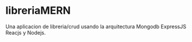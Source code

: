 # libreriaMERN
Una aplicacion de libreria/crud usando la arquitectura Mongodb ExpressJS Reacjs y Nodejs.

